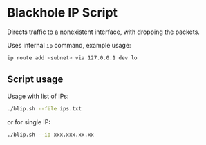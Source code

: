 # Blackhole IP Script

Directs traffic to a nonexistent interface, with dropping the packets. 

Uses internal `ip` command, example usage:

```bash
ip route add <subnet> via 127.0.0.1 dev lo
```

## Script usage

Usage with list of IPs:
```bash
./blip.sh --file ips.txt 
```

or for single IP:
```bash
./blip.sh --ip xxx.xxx.xx.xx
```
